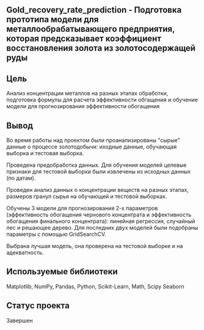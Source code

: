 ## Gold_recovery_rate_prediction - Подготовка прототипа модели для металлообрабатывающего предприятия, которая предсказывает коэффициент восстановления золота из золотосодержащей руды

## Цель
Анализ концентрации металлов на разных этапах обработки, подготовка формулы для расчета эффективности обгащения и обучение модели для прогнозирования эффективности обогащения

## Вывод

Во время работы над проектом были проанализированы "сырые" данные о процессе золотодобычи: иходные данные, обучающая выборка и тестовая выборка.

Проведена предобработка данных. Для обучения моделей целевые признаки для тестовой выборки были извлечены из исходных данных (по датам).

Проведен анализ данных о концентрации веществ на разных этапах, размеров гранул сырья на обучающей и тестовой выборках.

Обучены 3 модели для прогнозирования 2-х параметров (эффективность обогащения чернового концентрата и эффективность обогащения финального концентрата): линейная регрессия, случайный лес и решающее дерево. Для последних двух моделей были подобраны параметры с помощью GridSearchCV.

Выбрана лучшая модель, она проверена на тестовой выборке и на адекватность.

## Используемые библиотеки
Matplotlib, 
NumPy, 
Pandas, 
Python, 
Scikit-Learn, 
Math, 
Scipy
Seaborn 

## Статус проекта

Завершен
